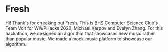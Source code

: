 # Fresh
Hi! Thank's for checking out Fresh. This is BHS Computer Science Club's Team Volt for WWPHacks 2020, Michael Karpov and Evelyn Zhang. For this hackathon, we designed an algorithm that showcases new music rather than popular music. We made a mock music platform to showcase our algorithm.
